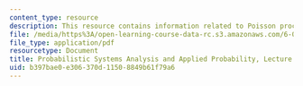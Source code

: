 ```yaml
---
content_type: resource
description: This resource contains information related to Poisson process - II.
file: /media/https%3A/open-learning-course-data-rc.s3.amazonaws.com/6-041-probabilistic-systems-analysis-and-applied-probability-fall-2010/b397bae0e306370d11508849b61f79a6_MIT6_041F10_L15.pdf
file_type: application/pdf
resourcetype: Document
title: Probabilistic Systems Analysis and Applied Probability, Lecture 15
uid: b397bae0-e306-370d-1150-8849b61f79a6
---
```

